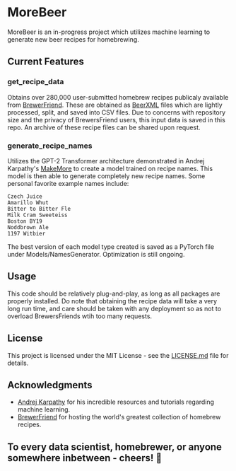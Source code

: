 # MoreBeer 
MoreBeer is an in-progress project which utilizes machine learning to generate new beer recipes for homebrewing.

## Current Features

### get_recipe_data
Obtains over 280,000 user-submitted homebrew recipes publicaly available from [BrewerFriend](https://www.brewersfriend.com/homebrew-recipes/). These are obtained as [BeerXML](http://www.beerxml.com/) files which are lightly processed, split, and saved into CSV files.
Due to concerns with repository size and the privacy of BrewersFriend users, this input data is saved in this repo. An archive of these recipe files can be shared upon request.

### generate_recipe_names
Utilizes the GPT-2 Transformer architecture demonstrated in Andrej Karpathy's [MakeMore](https://github.com/karpathy/makemore/) to create a model trained on recipe names.
This model is then able to generate completely new recipe names. Some personal favorite example names include:
```
Czech Juice
Amarillo Whut
Bitter to Bitter Fle
Milk Cram Sweeteiss
Boston BY19
Noddbrown Ale
1197 Witbier
```
The best version of each model type created is saved as a PyTorch file under Models/NamesGenerator. Optimization is still ongoing.

## Usage
This code should be relatively plug-and-play, as long as all packages are properly installed. Do note that obtaining the recipe data will take a very long run time, and care should be taken with any deployment so as not to overload BrewersFriends wtih too many requests.

## License
This project is licensed under the MIT License - see the [LICENSE.md](https://github.com/jonahdm/MoreBeer/blob/c0a7004e4c1314cabc11f7c8d62a49ea9a0ba97a/LICENSE.md) file for details.

## Acknowledgments
* [Andrej Karpathy](https://karpathy.ai/) for his incredible resources and tutorials regarding machine learning.
* [BrewerFriend](https://www.brewersfriend.com/homebrew-recipes/) for hosting the world's greatest collection of homebrew recipes.

## To every data scientist, homebrewer, or anyone somewhere inbetween - cheers! :beer:
